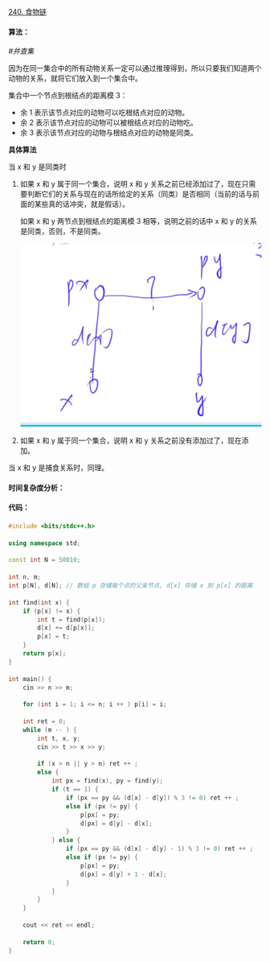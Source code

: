 [240. 食物链](https://www.acwing.com/problem/content/242/)

#### 算法：

*#并查集*

因为在同一集合中的所有动物关系一定可以通过推理得到，所以只要我们知道两个动物的关系，就将它们放入到一个集合中。

集合中一个节点到根结点的距离模 3：

- 余 1 表示该节点对应的动物可以吃根结点对应的动物。
- 余 2 表示该节点对应的动物可以被根结点对应的动物吃。
- 余 3 表示该节点对应的动物与根结点对应的动物是同类。

**具体算法**

当 x 和 y 是同类时

1. 如果 x 和 y 属于同一个集合，说明 x 和 y 关系之前已经添加过了，现在只需要判断它们的关系与现在的话所给定的关系（同类）是否相同（当前的话与前面的某些真的话冲突，就是假话）。

   如果 x 和 y 两节点到根结点的距离模 3 相等，说明之前的话中 x 和 y 的关系是同类，否则，不是同类。

   ![](240.png)

2. 如果 x 和 y 属于同一个集合，说明 x 和 y 关系之前没有添加过了，现在添加。

当 x 和 y 是捕食关系时，同理。

#### 时间复杂度分析：



#### 代码：

```cpp
#include <bits/stdc++.h>

using namespace std;

const int N = 50010;

int n, m;
int p[N], d[N]; // 数组 p 存储每个点的父亲节点, d[x] 存储 x 到 p[x] 的距离

int find(int x) {
    if (p[x] != x) {
        int t = find(p[x]);
        d[x] += d[p[x]];
        p[x] = t;
    }
    return p[x];
}

int main() {
    cin >> n >> m;

    for (int i = 1; i <= n; i ++ ) p[i] = i;

    int ret = 0;
    while (m -- ) {
        int t, x, y;
        cin >> t >> x >> y;

        if (x > n || y > n) ret ++ ;
        else {
            int px = find(x), py = find(y);
            if (t == 1) {
                if (px == py && (d[x] - d[y]) % 3 != 0) ret ++ ;
                else if (px != py) {
                    p[px] = py;
                    d[px] = d[y] - d[x];
                }
            } else {
                if (px == py && (d[x] - d[y] - 1) % 3 != 0) ret ++ ;
                else if (px != py) {
                    p[px] = py;
                    d[px] = d[y] + 1 - d[x];
                }
            }
        }
    }

    cout << ret << endl;

    return 0;
}
```


